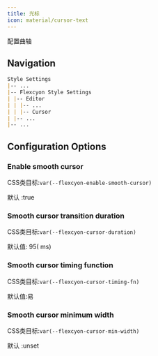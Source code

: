 ```yaml
---
title: 光标
icon: material/cursor-text
---
```


配置曲轴

## Navigation

```md
Style Settings
|-- ...
|-- Flexcyon Style Settings
| |-- Editor
| | |-- ...
| | |-- Cursor
| |-- ...
|-- ...
```

## Configuration Options

### Enable smooth cursor

CSS类目标:`var(--flexcyon-enable-smooth-cursor)`

默认 :true

### Smooth cursor transition duration

CSS类目标:`var(--flexcyon-cursor-duration)`

默认值: 95( ms)

### Smooth cursor timing function

CSS类目标:`var(--flexcyon-cursor-timing-fn)`

默认值:易

### Smooth cursor minimum width

CSS类目标:`var(--flexcyon-cursor-min-width)`

默认 :unset
